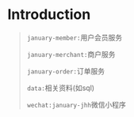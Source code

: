 # Introduction

> `january-member:`用户会员服务
>
> `january-merchant:`商户服务
>
> `january-order:`订单服务
>
> `data:`相关资料(如sql)
>
> `wechat:january-jhh`微信小程序
> 
